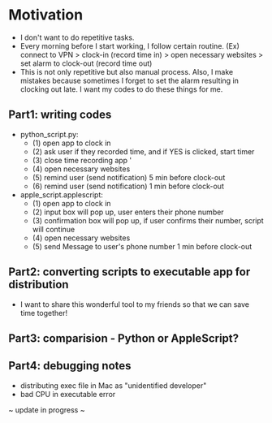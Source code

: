 # Motivation
- I don't want to do repetitive tasks.
- Every morning before I start working, I follow certain routine. (Ex) connect to VPN > clock-in (record time in) > open necessary websites > set alarm to clock-out (record time out)
- This is not only repetitive but also manual process. Also, I make mistakes because sometimes I forget to set the alarm resulting in clocking out late. I want my codes to do these things for me.

## Part1: writing codes
- python_script.py: 
  - (1) open app to clock in 
  - (2) ask user if they recorded time, and if YES is clicked, start timer 
  - (3) close time recording app '
  - (4) open necessary websites
  - (5) remind user (send notification) 5 min before clock-out
  - (6) remind user (send notification) 1 min before clock-out
- apple_script.applescript:
  - (1) open app to clock in 
  - (2) input box will pop up, user enters their phone number 
  - (3) confirmation box will pop up, if user confirms their number, script will continue
  - (4) open necessary websites
  - (5) send Message to user's phone number 1 min before clock-out
  
## Part2: converting scripts to executable app for distribution
- I want to share this wonderful tool to my friends so that we can save time together!

## Part3: comparision - Python or AppleScript?

## Part4: debugging notes
- distributing exec file in Mac as "unidentified developer"
- bad CPU in executable error 

~ update in progress ~

